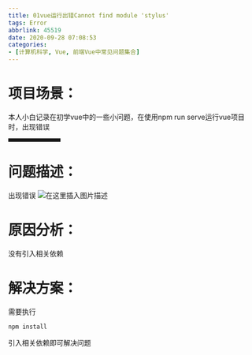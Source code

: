 ```yaml
---
title: 01vue运行出错Cannot find module 'stylus'
tags: Error
abbrlink: 45519
date: 2020-09-28 07:08:53
categories:
- [计算机科学, Vue, 前端Vue中常见问题集合]
---
```

# 项目场景：

 本人小白记录在初学vue中的一些小问题，在使用npm run serve运行vue项目时，出现错误
 
<hr style=" border:solid; width:100px; height:1px;" color=#000000 size=1">

# 问题描述：

  出现错误
![在这里插入图片描述](https://img-blog.csdnimg.cn/20200928080259916.png#pic_center)

 
  
# 原因分析：

 没有引入相关依赖
 

# 解决方案：
 
需要执行
 

```powershell
npm install
```
引入相关依赖即可解决问题



